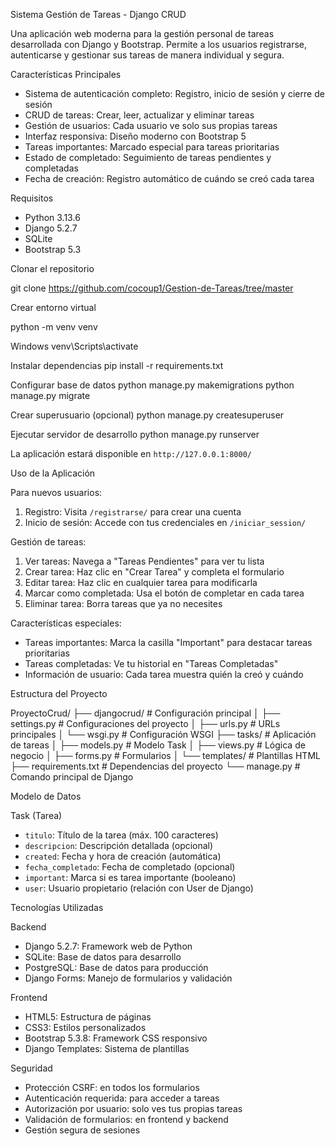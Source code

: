 Sistema Gestión de Tareas - Django CRUD

Una aplicación web moderna para la gestión personal de tareas desarrollada con Django y Bootstrap. Permite a los usuarios registrarse, autenticarse y gestionar sus tareas de manera individual y segura.

 Características Principales

- Sistema de autenticación completo: Registro, inicio de sesión y cierre de sesión
- CRUD de tareas: Crear, leer, actualizar y eliminar tareas
- Gestión de usuarios: Cada usuario ve solo sus propias tareas
- Interfaz responsiva: Diseño moderno con Bootstrap 5
- Tareas importantes: Marcado especial para tareas prioritarias
- Estado de completado: Seguimiento de tareas pendientes y completadas
- Fecha de creación: Registro automático de cuándo se creó cada tarea


Requisitos

- Python 3.13.6
- Django 5.2.7
- SQLite 
- Bootstrap 5.3


 Clonar el repositorio

git clone https://github.com/cocoup1/Gestion-de-Tareas/tree/master


Crear entorno virtual

python -m venv venv

Windows
venv\Scripts\activate


Instalar dependencias
pip install -r requirements.txt


Configurar base de datos
python manage.py makemigrations
python manage.py migrate

Crear superusuario (opcional)
python manage.py createsuperuser

Ejecutar servidor de desarrollo
python manage.py runserver

La aplicación estará disponible en `http://127.0.0.1:8000/`

 Uso de la Aplicación

Para nuevos usuarios:
1. Registro: Visita `/registrarse/` para crear una cuenta
2. Inicio de sesión: Accede con tus credenciales en `/iniciar_session/`

Gestión de tareas:
1. Ver tareas: Navega a "Tareas Pendientes" para ver tu lista
2. Crear tarea: Haz clic en "Crear Tarea" y completa el formulario
3. Editar tarea: Haz clic en cualquier tarea para modificarla
4. Marcar como completada: Usa el botón de completar en cada tarea
5. Eliminar tarea: Borra tareas que ya no necesites

 Características especiales:
- Tareas importantes: Marca la casilla "Important" para destacar tareas prioritarias
- Tareas completadas: Ve tu historial en "Tareas Completadas"
- Información de usuario: Cada tarea muestra quién la creó y cuándo

Estructura del Proyecto

ProyectoCrud/
├── djangocrud/          # Configuración principal
│   ├── settings.py      # Configuraciones del proyecto
│   ├── urls.py          # URLs principales
│   └── wsgi.py          # Configuración WSGI
├── tasks/               # Aplicación de tareas
│   ├── models.py        # Modelo Task
│   ├── views.py         # Lógica de negocio
│   ├── forms.py         # Formularios
│   └── templates/       # Plantillas HTML
├── requirements.txt     # Dependencias del proyecto
└── manage.py           # Comando principal de Django

Modelo de Datos

  Task (Tarea)
- `titulo`: Título de la tarea (máx. 100 caracteres)
- `descripcion`: Descripción detallada (opcional)
- `created`: Fecha y hora de creación (automática)
- `fecha_completado`: Fecha de completado (opcional)
- `important`: Marca si es tarea importante (booleano)
- `user`: Usuario propietario (relación con User de Django)

Tecnologías Utilizadas

  Backend
- Django 5.2.7: Framework web de Python
- SQLite: Base de datos para desarrollo
- PostgreSQL: Base de datos para producción
- Django Forms: Manejo de formularios y validación

 Frontend
- HTML5: Estructura de páginas
- CSS3: Estilos personalizados
- Bootstrap 5.3.8: Framework CSS responsivo
- Django Templates: Sistema de plantillas


 Seguridad
- Protección CSRF: en todos los formularios
- Autenticación requerida: para acceder a tareas
- Autorización por usuario:  solo ves tus propias tareas
- Validación de formularios: en frontend y backend
- Gestión segura de sesiones


